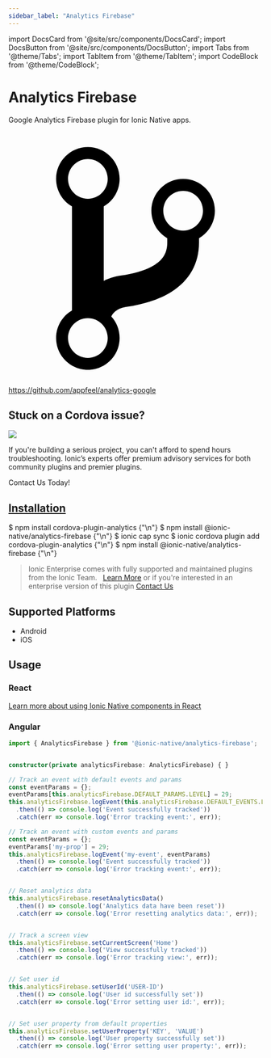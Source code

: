 ```yaml
---
sidebar_label: "Analytics Firebase"
---
```



import DocsCard from '@site/src/components/DocsCard';
import DocsButton from '@site/src/components/DocsButton';
import Tabs from '@theme/Tabs';
import TabItem from '@theme/TabItem';
import CodeBlock from '@theme/CodeBlock';

# Analytics Firebase


Google Analytics Firebase plugin for Ionic Native apps.


<p><a href="https://github.com/appfeel/analytics-google" target="_blank" rel="noopener" className="git-link">
  <svg viewBox="0 0 512 512"><path d="M416 160c0-35.3-28.7-64-64-64s-64 28.7-64 64c0 23.7 12.9 44.3 32 55.4v8.6c0 19.9-7.8 33.7-25.3 44.9-15.4 9.8-38.1 17.1-67.5 21.5-14 2.1-25.7 6-35.2 10.7V151.4c19.1-11.1 32-31.7 32-55.4 0-35.3-28.7-64-64-64S96 60.7 96 96c0 23.7 12.9 44.3 32 55.4v209.2c-19.1 11.1-32 31.7-32 55.4 0 35.3 28.7 64 64 64s64-28.7 64-64c0-16.6-6.3-31.7-16.7-43.1 1.9-4.9 9.7-16.3 29.4-19.3 38.8-5.8 68.9-15.9 92.3-30.8 36-22.8 55-57 55-98.8v-8.6c19.1-11.1 32-31.7 32-55.4zM160 56c22.1 0 40 17.9 40 40s-17.9 40-40 40-40-17.9-40-40 17.9-40 40-40zm0 400c-22.1 0-40-17.9-40-40s17.9-40 40-40 40 17.9 40 40-17.9 40-40 40zm192-256c-22.1 0-40-17.9-40-40s17.9-40 40-40 40 17.9 40 40-17.9 40-40 40z"></path></svg> https://github.com/appfeel/analytics-google
</a></p>

<h2>Stuck on a Cordova issue?</h2>
<DocsCard className="cordova-ee-card" header="Don't waste precious time on plugin issues." href="https://ionicframework.com/sales?product_of_interest=Ionic%20Native">
  <div>
    <img src="/docs/icons/native-cordova-bot.png" class="cordova-ee-img" />
    <p>If you're building a serious project, you can't afford to spend hours troubleshooting. Ionic’s experts offer premium advisory services for both community plugins and premier plugins.</p>
    <DocsButton className="native-ee-detail">Contact Us Today!</DocsButton>
  </div>
</DocsCard>


<h2 id="installation">
  <a href="#installation">Installation</a>
</h2>
<Tabs defaultValue="Capacitor" values={[
  {value: 'Capacitor', label: 'Capacitor'},
  {value: 'Cordova', label: 'Cordova'},
  {value: 'Enterprise', label: 'Enterprise'},
]}>
  <TabItem value="Capacitor">
    <CodeBlock className="language-shell">
      $ npm install cordova-plugin-analytics {"\n"}
      $ npm install @ionic-native/analytics-firebase {"\n"}
      $ ionic cap sync
    </CodeBlock>
  </TabItem>
  <TabItem value="Cordova">
    <CodeBlock className="language-shell">
      $ ionic cordova plugin add cordova-plugin-analytics {"\n"}
      $ npm install @ionic-native/analytics-firebase {"\n"}
    </CodeBlock>
  </TabItem>
  <TabItem value="Enterprise">
    <blockquote>Ionic Enterprise comes with fully supported and maintained plugins from the Ionic Team. &nbsp;
      <a class="btn" href="https://ionic.io/docs/premier-plugins">Learn More</a> or if you're interested in an enterprise version of this plugin <a class="btn" href="https://ionicframework.com/sales?product_of_interest=Ionic%20Enterprise%20Engine">Contact Us</a></blockquote>
  </TabItem>
</Tabs>

## Supported Platforms
  
- Android
- iOS

## Usage

### React

[Learn more about using Ionic Native components in React](../native-community.md#react)
  

### Angular


```typescript
import { AnalyticsFirebase } from '@ionic-native/analytics-firebase';


constructor(private analyticsFirebase: AnalyticsFirebase) { }

// Track an event with default events and params
const eventParams = {};
eventParams[this.analyticsFirebase.DEFAULT_PARAMS.LEVEL] = 29;
this.analyticsFirebase.logEvent(this.analyticsFirebase.DEFAULT_EVENTS.LEVEL_UP, eventParams)
  .then(() => console.log('Event successfully tracked'))
  .catch(err => console.log('Error tracking event:', err));

// Track an event with custom events and params
const eventParams = {};
eventParams['my-prop'] = 29;
this.analyticsFirebase.logEvent('my-event', eventParams)
  .then(() => console.log('Event successfully tracked'))
  .catch(err => console.log('Error tracking event:', err));


// Reset analytics data
this.analyticsFirebase.resetAnalyticsData()
  .then(() => console.log('Analytics data have been reset'))
  .catch(err => console.log('Error resetting analytics data:', err));


// Track a screen view
this.analyticsFirebase.setCurrentScreen('Home')
  .then(() => console.log('View successfully tracked'))
  .catch(err => console.log('Error tracking view:', err));


// Set user id
this.analyticsFirebase.setUserId('USER-ID')
  .then(() => console.log('User id successfully set'))
  .catch(err => console.log('Error setting user id:', err));


// Set user property from default properties
this.analyticsFirebase.setUserProperty('KEY', 'VALUE')
  .then(() => console.log('User property successfully set'))
  .catch(err => console.log('Error setting user property:', err));

```

